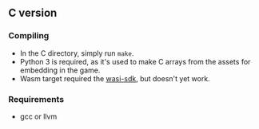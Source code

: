 ## C version

### Compiling
* In the C directory, simply run `make`.
* Python 3 is required, as it's used to make C arrays from the assets for embedding in the game.
* Wasm target required the [wasi-sdk](https://github.com/WebAssembly/wasi-sdk/releases), but doesn't yet work.

### Requirements
* gcc or llvm

